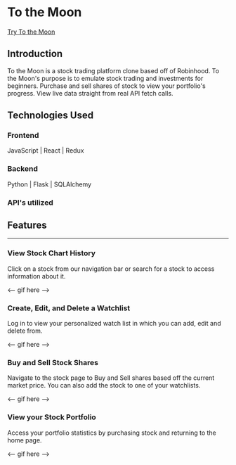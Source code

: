 # To the Moon

<a href="https://to-the--moon.herokuapp.com/">Try To the Moon</a>

## Introduction
To the Moon is a stock trading platform clone based off of Robinhood. To the Moon's purpose is to emulate stock trading and investments for beginners. Purchase and sell shares of stock to view your portfolio's progress. View live data straight from real API fetch calls.

## Technologies Used

### Frontend
JavaScript | React | Redux
### Backend
Python | Flask | SQLAlchemy

### API's utilized


## Features

---

### View Stock Chart History
Click on a stock from our navigation bar or search for a stock to access information about it.

<-- gif here -->

### Create, Edit, and Delete a Watchlist
Log in to view your personalized watch list in which you can add, edit and delete from.

<-- gif here -->

### Buy and Sell Stock Shares
Navigate to the stock page to Buy and Sell shares based off the current market price. You can also add the stock to one of your watchlists.

<-- gif here -->

### View your Stock Portfolio
Access your portfolio statistics by purchasing stock and returning to the home page.

<-- gif here -->
